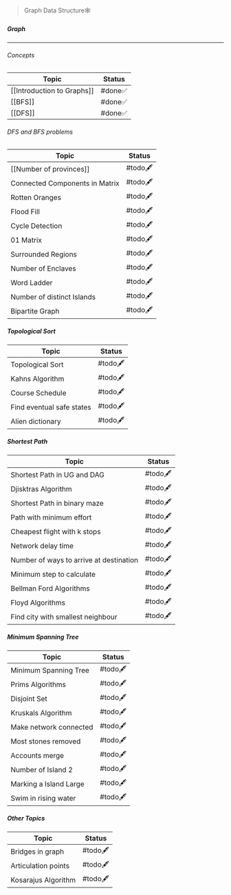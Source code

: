 > Graph Data Structure🕸️
##### Graph
---
###### Concepts
| Topic                      | Status |
| -------------------------- | ------ |
| [[Introduction to Graphs]] | #done✅ |
| [[BFS]]                    | #done✅ |
| [[DFS]]                    | #done✅ |
###### DFS and BFS problems
| Topic                          | Status   |
| ------------------------------ | -------- |
| [[Number of provinces]]        | #todo🖋️ |
| Connected Components in Matrix | #todo🖋️ |
| Rotten Oranges                 | #todo🖋️ |
| Flood Fill                     | #todo🖋️ |
| Cycle Detection                | #todo🖋️ |
| 01 Matrix                      | #todo🖋️ |
| Surrounded Regions             | #todo🖋️ |
| Number of Enclaves             | #todo🖋️ |
| Word Ladder                    | #todo🖋️ |
| Number of distinct Islands     | #todo🖋️ |
| Bipartite Graph                | #todo🖋️ |
##### Topological Sort
| Topic                     | Status   |
| ------------------------- | -------- |
| Topological Sort          | #todo🖋️ |
| Kahns Algorithm           | #todo🖋️ |
| Course Schedule           | #todo🖋️ |
| Find eventual safe states | #todo🖋️ |
| Alien dictionary          | #todo🖋️ |
##### Shortest Path
| Topic                                   | Status   |
| --------------------------------------- | -------- |
| Shortest Path in UG and DAG             | #todo🖋️ |
| Djisktras Algorithm                     | #todo🖋️ |
| Shortest Path in binary maze            | #todo🖋️ |
| Path with minimum effort                | #todo🖋️ |
| Cheapest flight with k stops            | #todo🖋️ |
| Network delay time                      | #todo🖋️ |
| Number of ways to arrive at destination | #todo🖋️ |
| Minimum step to calculate               | #todo🖋️ |
| Bellman Ford Algorithms                 | #todo🖋️ |
| Floyd Algorithms                        | #todo🖋️ |
| Find city with smallest neighbour       | #todo🖋️ |
##### Minimum Spanning Tree
| Topic                  | Status   |
| ---------------------- | -------- |
| Minimum Spanning Tree  | #todo🖋️ |
| Prims Algorithms       | #todo🖋️ |
| Disjoint Set           | #todo🖋️ |
| Kruskals Algorithm     | #todo🖋️ |
| Make network connected | #todo🖋️ |
| Most stones removed    | #todo🖋️ |
| Accounts merge         | #todo🖋️ |
| Number of Island 2     | #todo🖋️ |
| Marking a Island Large | #todo🖋️ |
| Swim in rising water   | #todo🖋️ |
##### Other Topics
| Topic               | Status    |
| ------------------- | --------- |
| Bridges in graph    | #todo🖋️  |
| Articulation points | #todo🖋️  |
| Kosarajus Algorithm | #todo🖋️  |
